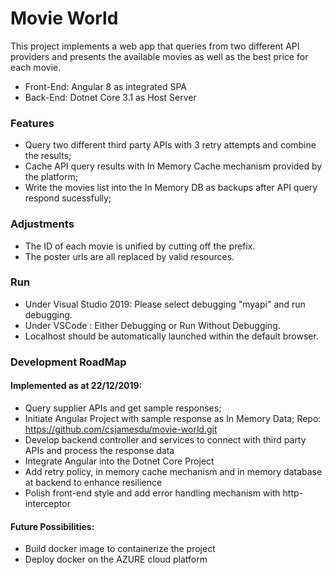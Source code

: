# Movie World

This project implements a web app that queries from two different API providers and presents the available movies as well as the best price for each movie.
  - Front-End: Angular 8 as integrated SPA
  - Back-End: Dotnet Core 3.1 as Host Server

### Features

  - Query two different third party APIs with 3 retry attempts and combine the results;
  - Cache API query results with In Memory Cache mechanism provided by the platform;
  - Write the movies list into the In Memory DB as backups after API query respond sucessfully;

### Adjustments
- The ID of each movie is unified by cutting off the prefix.
- The poster urls are all replaced by valid resources.

### Run 
- Under Visual Studio 2019: Please select debugging "myapi" and run debugging.
- Under VSCode : Either Debugging or Run Without Debugging.
- Localhost should be automatically launched within the default browser.


### Development RoadMap

#### Implemented as at 22/12/2019:
- Query supplier APIs and get sample responses;
- Initiate Angular Project with sample response as In Memory Data; Repo: https://github.com/csjamesdu/movie-world.git
- Develop backend controller and services to connect with third party APIs and process the response data
- Integrate Angular into the Dotnet Core Project 
- Add retry policy, in memory cache mechanism and in memory database at backend to enhance resilience
- Polish front-end style and add error handling mechanism with http-interceptor

#### Future Possibilities:
- Build docker image to containerize the project
- Deploy docker on the AZURE cloud platform